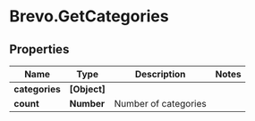 # Brevo.GetCategories

## Properties
Name | Type | Description | Notes
------------ | ------------- | ------------- | -------------
**categories** | **[Object]** |  | 
**count** | **Number** | Number of categories | 


